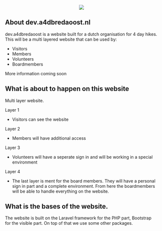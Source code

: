 <p align="center"><img src="https://laravel.com/assets/img/components/logo-laravel.svg"></p>


## About dev.a4dbredaoost.nl

dev.a4dbredaoost is a website built for a dutch organisation for 4 day hikes.
This will be a multi layered website that can be used by:
- Visitors
- Members
- Volunteers
- Boardmembers

More information coming soon

## What is about to happen on this website

Multi layer website.

Layer 1

-   Visitors can see the website

Layer 2

-   Members will have additional access

Layer 3

-   Volunteers will have a seperate sign in and will be working in a special environment

Layer 4

-   The last layer is ment for the board members.
They will have a personal sign in part and a complete environment. 
From here the boardmembers will be able to handle everything on the website.


## What is the bases of the website.

The website is built on the Laravel framework for the PHP part, Bootstrap for the visible part.
On top of that we use some other packages.